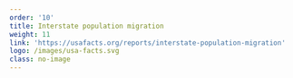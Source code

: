 ```yaml
---
order: '10'
title: Interstate population migration
weight: 11
link: 'https://usafacts.org/reports/interstate-population-migration'
logo: /images/usa-facts.svg
class: no-image
---
```




